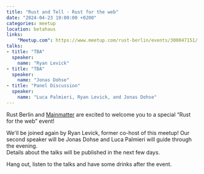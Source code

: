 ```yaml
---
title: "Rust and Tell - Rust for the web"
date: "2024-04-23 19:00:00 +0200"
categories: meetup
location: betahaus
links:
    "Meetup.com": https://www.meetup.com/rust-berlin/events/300047151/
talks:
- title: "TBA"
  speaker:
    name: "Ryan Levick"
- title: "TBA"
  speaker:
    name: "Jonas Dohse"
- title: "Panel Discussion"
  speaker:
    name: "Luca Palmieri, Ryan Levick, and Jonas Dohse"
---
```


Rust Berlin and [Mainmatter] are excited to welcome you to a special “Rust for the web” event!

We'll be joined again by Ryan Levick, former co-host of this meetup!
Our second speaker will be Jonas Dohse and Luca Palmieri will guide through the evening.  
Details about the talks will be published in the next few days.

Hang out, listen to the talks and have some drinks after the event.

[mainmatter]: https://mainmatter.com/
